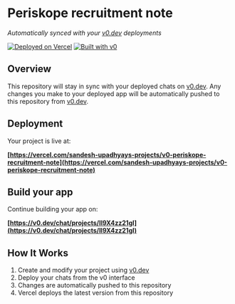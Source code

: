 # Periskope recruitment note

*Automatically synced with your [v0.dev](https://v0.dev) deployments*

[![Deployed on Vercel](https://img.shields.io/badge/Deployed%20on-Vercel-black?style=for-the-badge&logo=vercel)](https://vercel.com/sandesh-upadhyays-projects/v0-periskope-recruitment-note)
[![Built with v0](https://img.shields.io/badge/Built%20with-v0.dev-black?style=for-the-badge)](https://v0.dev/chat/projects/Il9X4zz21gl)

## Overview

This repository will stay in sync with your deployed chats on [v0.dev](https://v0.dev).
Any changes you make to your deployed app will be automatically pushed to this repository from [v0.dev](https://v0.dev).

## Deployment

Your project is live at:

**[https://vercel.com/sandesh-upadhyays-projects/v0-periskope-recruitment-note](https://vercel.com/sandesh-upadhyays-projects/v0-periskope-recruitment-note)**

## Build your app

Continue building your app on:

**[https://v0.dev/chat/projects/Il9X4zz21gl](https://v0.dev/chat/projects/Il9X4zz21gl)**

## How It Works

1. Create and modify your project using [v0.dev](https://v0.dev)
2. Deploy your chats from the v0 interface
3. Changes are automatically pushed to this repository
4. Vercel deploys the latest version from this repository